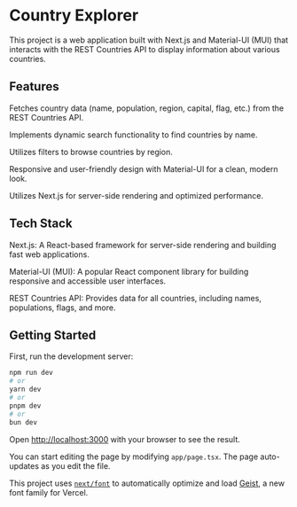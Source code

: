 # Country Explorer
This project is a web application built with Next.js and Material-UI (MUI) that interacts with the REST Countries API to display information about various countries.

## Features
Fetches country data (name, population, region, capital, flag, etc.) from the REST Countries API.

Implements dynamic search functionality to find countries by name.

Utilizes filters to browse countries by region.

Responsive and user-friendly design with Material-UI for a clean, modern look.

Utilizes Next.js for server-side rendering and optimized performance.


## Tech Stack
Next.js: A React-based framework for server-side rendering and building fast web applications.

Material-UI (MUI): A popular React component library for building responsive and accessible user interfaces.

REST Countries API: Provides data for all countries, including names, populations, flags, and more.

## Getting Started

First, run the development server:

```bash
npm run dev
# or
yarn dev
# or
pnpm dev
# or
bun dev
```

Open [http://localhost:3000](http://localhost:3000) with your browser to see the result.

You can start editing the page by modifying `app/page.tsx`. The page auto-updates as you edit the file.

This project uses [`next/font`](https://nextjs.org/docs/app/building-your-application/optimizing/fonts) to automatically optimize and load [Geist](https://vercel.com/font), a new font family for Vercel.


